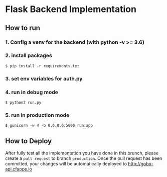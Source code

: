 # Flask Backend Implementation

## How to run
### 1. Config a venv for the backend (with python -v >= 3.6)
### 2. install packages
```
$ pip install -r requirements.txt
```
### 3. set env variables for auth.py
### 4. run in debug mode
```
$ python3 run.py
```
### 5. run in production mode
```
$ gunicorn -w 4 -b 0.0.0.0:5000 run:app
```

## How to Deploy
After fully test all the implementation you have done in this brunch, please create a `pull request` to branch `production`. Once the pull request has been committed, your changes will be automatically deployed to http://gobo-api.cfapps.io